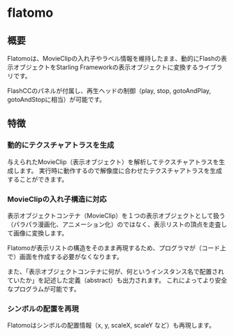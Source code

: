 # flatomo

## 概要

Flatomoは、MovieClipの入れ子やラベル情報を維持したまま、動的にFlashの表示オブジェクトをStarling Frameworkの表示オブジェクトに変換するライブラリです。

FlashCCのパネルが付属し、再生ヘッドの制御（play, stop, gotoAndPlay, gotoAndStopに相当）が可能です。


## 特徴

### 動的にテクスチャアトラスを生成

与えられたMovieClip（表示オブジェクト）を解析してテクスチャアトラスを生成します。
実行時に動作するので解像度に合わせたテクスチャアトラスを生成することができます。


### MovieClipの入れ子構造に対応

表示オブジェクトコンテナ（MovieClip）を１つの表示オブジェクトとして扱う（パラパラ漫画化、アニメーション化）のではなく、表示リストの頂点を走査して画像に変換します。

Flatomoが表示リストの構造をそのまま再現するため、プログラマが（コード上で）画面を作成する必要がなくなります。

また、「表示オブジェクトコンテナに何が、何というインスタンス名で配置されていたか」を記述した定義（abstract）も出力されます。
これによってより安全なプログラムが可能です。


### シンボルの配置を再現

Flatomoはシンボルの配置情報（x, y, scaleX, scaleY など）も再現します。


